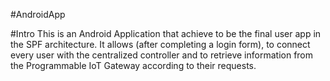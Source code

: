 #AndroidApp

#Intro
This is an Android Application that achieve to be the final user app in the SPF architecture. It allows (after completing a login form), to connect every user with the centralized controller and to retrieve information from the Programmable IoT Gateway according to their requests.
